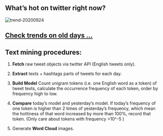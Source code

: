 ## What’s hot on twitter right now?

![trend-20200924][wordcloud]

[wordcloud]: https://raw.githubusercontent.com/xdqc/tweet-trend-everyday/master/word-cloud/trend-20200924.png?token=AF5V4P7ADR6KQBZ4CEDTNIK6AXRMU "trend-20200924"

## [Check trends on old days ...](https://github.com/xdqc/tweet-trend-everyday/tree/master/word-cloud)

## Text mining procedures:

1. **Fetch** raw tweet objects via twitter API (English tweets only).

2. **Extract** texts + hashtags parts of tweets for each day.

3. **Build Model** Count unigram tokens (i.e. one English word as a token) of tweet texts, calculate the occurrence frequency of each token, order by frequency high to low.

4. **Compare** today’s model and yesterday’s model. If today’s frequency of one token is higher than 2 times of yesterday’s frequency, which mean the hottiness of that word increased by more than 100%, record that token. (Only care about tokens with frequency >10^-5 )

5. Generate **Word Cloud** images.
